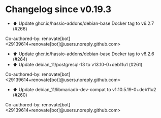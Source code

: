 # Changelog since v0.19.3
- ⬆️ Update ghcr.io/hassio-addons/debian-base Docker tag to v6.2.7 (#266)

Co-authored-by: renovate[bot] <29139614+renovate[bot]@users.noreply.github.com> 
- ⬆️ Update ghcr.io/hassio-addons/debian-base Docker tag to v6.2.6 (#264) 
- ⬆️ Update debian_11/postgresql-13 to v13.10-0+deb11u1 (#261)

Co-authored-by: renovate[bot] <29139614+renovate[bot]@users.noreply.github.com> 
- ⬆️ Update debian_11/libmariadb-dev-compat to v1:10.5.19-0+deb11u2 (#260)

Co-authored-by: renovate[bot] <29139614+renovate[bot]@users.noreply.github.com> 
